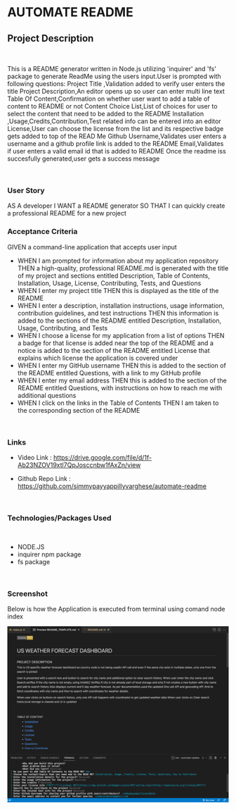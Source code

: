 # AUTOMATE README

## Project Description

<br>

This is a README generator written in Node.js utilizing 'inquirer' and 'fs' package to generate ReadMe using 
the users input.User is prompted with following questions:
Project Title ,Validation added to verify user enters the title
Project Description,An editor opens up so user can enter multi line text
Table Of Content,Confirmation on whether user want to add a table of content to README or not
Content Choice List,List of choices for user to select the content that need to be added to the README
Installation ,Usage,Credits,Contribution,Test related info can be entered into an editor
License,User can choose the license from the list and its respective badge gets added to top of the READ Me
Github Username,Validates user enters a username and a github profile link is added to the README
Email,Validates if user enters a valid email id that is added to README
Once the readme iss succesfully generated,user gets a success message
 
<br>

### User Story
AS A developer I WANT a README generator
SO THAT I can quickly create a professional README for a new project

### Acceptance Criteria

GIVEN a command-line application that accepts user input

*   WHEN I am prompted for information about my application repository THEN a high-quality, professional README.md is generated with the title of my project and sections entitled Description, Table of Contents, Installation, Usage, License, Contributing, Tests, and Questions
*    WHEN I enter my project title THEN this is displayed as the title of the README
*    WHEN I enter a description, installation instructions, usage information, contribution guidelines, and test instructions THEN this information is added to the sections of the README entitled Description, Installation, Usage, Contributing, and Tests
*   WHEN I choose a license for my application from a list of options THEN a badge for that license is added near the top of the README and a notice is added to the section of the README entitled License that explains which license the application is covered under
*   WHEN I enter my GitHub username THEN this is added to the section of the README entitled Questions, with a link to my GitHub profile
*   WHEN I enter my email address   THEN this is added to the section of the README entitled Questions, with instructions on how to reach me with additional questions
*   WHEN I click on the links in the Table of Contents  THEN I am taken to the corresponding section of the README


<br>

### Links

* Video Link : https://drive.google.com/file/d/1f-Ab23NZOV19xtl7QpJosccnbw1fAxZn/view

* Github Repo Link : https://github.com/simmypayyappillyvarghese/automate-readme


<br>

### Technologies/Packages Used

<br>

* NODE.JS
* inquirer npm package
* fs package

<br>

### Screenshot

Below is how the Application is executed from terminal using comand node index

!['Screenshot Automate Readme Application'](./images/automate-readme-screenshot.png)

